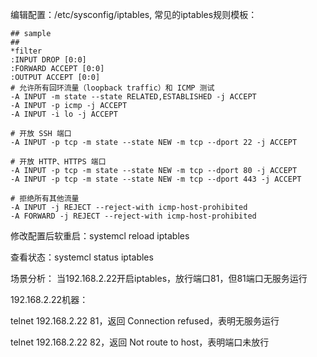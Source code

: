 编辑配置：/etc/sysconfig/iptables, 常见的iptables规则模板：

```
## sample
##
*filter
:INPUT DROP [0:0]
:FORWARD ACCEPT [0:0]
:OUTPUT ACCEPT [0:0]
# 允许所有回环流量（loopback traffic）和 ICMP 测试
-A INPUT -m state --state RELATED,ESTABLISHED -j ACCEPT
-A INPUT -p icmp -j ACCEPT
-A INPUT -i lo -j ACCEPT

# 开放 SSH 端口
-A INPUT -p tcp -m state --state NEW -m tcp --dport 22 -j ACCEPT

# 开放 HTTP、HTTPS 端口
-A INPUT -p tcp -m state --state NEW -m tcp --dport 80 -j ACCEPT
-A INPUT -p tcp -m state --state NEW -m tcp --dport 443 -j ACCEPT

# 拒绝所有其他流量
-A INPUT -j REJECT --reject-with icmp-host-prohibited
-A FORWARD -j REJECT --reject-with icmp-host-prohibited
```

修改配置后软重启：systemcl reload iptables

查看状态：systemcl status iptables

场景分析：
当192.168.2.22开启iptables，放行端口81，但81端口无服务运行

192.168.2.22机器：

telnet  192.168.2.22 81，返回 Connection refused，表明无服务运行

telnet  192.168.2.22 82，返回 Not route to host，表明端口未放行

